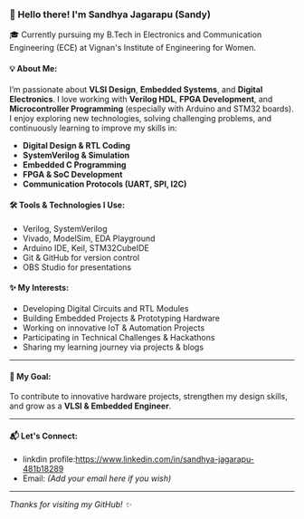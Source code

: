 ### 👋 Hello there! I'm Sandhya Jagarapu (Sandy)

🎓 Currently pursuing my B.Tech in Electronics and Communication Engineering (ECE) at Vignan's Institute of Engineering for Women.

#### 💡 About Me:
I’m passionate about **VLSI Design**, **Embedded Systems**, and **Digital Electronics**. I love working with **Verilog HDL**, **FPGA Development**, and **Microcontroller Programming** (especially with Arduino and STM32 boards).
I enjoy exploring new technologies, solving challenging problems, and continuously learning to improve my skills in:
- **Digital Design & RTL Coding**
- **SystemVerilog & Simulation**
- **Embedded C Programming**
- **FPGA & SoC Development**
- **Communication Protocols (UART, SPI, I2C)**

#### 🛠️ Tools & Technologies I Use:
- Verilog, SystemVerilog
- Vivado, ModelSim, EDA Playground
- Arduino IDE, Keil, STM32CubeIDE
- Git & GitHub for version control
- OBS Studio for presentations

#### ✨ My Interests:
- Developing Digital Circuits and RTL Modules
- Building Embedded Projects & Prototyping Hardware
- Working on innovative IoT & Automation Projects
- Participating in Technical Challenges & Hackathons
- Sharing my learning journey via projects & blogs

---

#### 🚀 My Goal:
To contribute to innovative hardware projects, strengthen my design skills, and grow as a **VLSI & Embedded Engineer**.

---

#### 📬 Let's Connect:
- linkdin profile:https://www.linkedin.com/in/sandhya-jagarapu-481b18289
- Email: *(Add your email here if you wish)*

---

_Thanks for visiting my GitHub! ✨_
